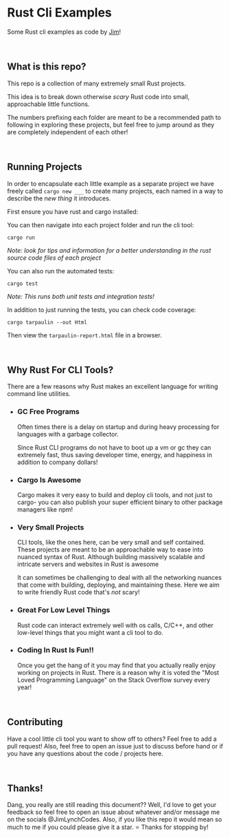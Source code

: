 # Rust Cli Examples

Some Rust cli examples as code by [Jim](https:www.github.com/jimlynchcodes)!

<br/>

## What is this repo?

This repo is a collection of many extremely small Rust projects.

This idea is to break down otherwise _scary_ Rust code into small, approachable little functions.

The numbers prefixing each folder are meant to be a recommended path to following in exploring these projects, but feel free to jump around as they are completely independent of each other! 

<br/>

## Running Projects

In order to encapsulate each little example as a separate project we have freely called `cargo new ___` to create many projects, each named in a way to describe the _new thing_ it introduces.

First ensure you have rust and cargo installed:


You can then navigate into each project folder and run the cli tool:
```
cargo run
```

_Note: look for tips and information for a better understanding in the rust source code files of each project_ 


You can also run the automated tests:
```
cargo test
```

_Note: This runs both unit tests and integration tests!_

In addition to just running the tests, you can check code coverage:
```
cargo tarpaulin --out Html
```

Then view the `tarpaulin-report.html` file in a browser.




<br/>

## Why Rust For CLI Tools?

There are a few reasons why Rust makes an excellent language for writing command line utilities.

- ### GC Free Programs 
    Often times there is a delay on startup and during heavy processing for languages with a garbage collector.
    
    Since Rust CLI programs do not have to boot up a vm or gc they can extremely fast, thus saving developer time, energy, and happiness in addition to company dollars!

- ### Cargo Is Awesome

    Cargo makes it very easy to build and deploy cli tools, and not just to cargo- you can also publish your super efficient binary to other package managers like npm!

- ### Very Small Projects
    CLI tools, like the ones here, can be very small and self contained. These projects are meant to be an approachable way to ease into nuanced syntax of Rust. Although building massively scalable and intricate servers and websites in Rust is awesome

    It can sometimes be challenging to deal with all the networking nuances that come with building, deploying, and maintaining these. Here we aim to write friendly Rust code that's _not_ scary! 

- ### Great For Low Level Things
    
    Rust code can interact extremely well with os calls, C/C++, and other low-level things that you might want a cli tool to do.

- ### Coding In Rust Is Fun!!
    
    Once you get the hang of it you may find that you actually really enjoy working on projects in Rust. There is a reason why it is voted the "Most Loved Programming Language" on the Stack Overflow survey every year! 

<br/>

## Contributing

Have a cool little cli tool you want to show off to others? Feel free to add a pull request! Also, feel free to open an issue just to discuss before hand or if you have any questions about the code / projects here. 

<br/>

## Thanks!

Dang, you really are still reading this document?? Well, I'd love to get your feedback so feel free to open an issue about whatever and/or message me on the socials @JimLynchCodes. Also, if you like this repo it would mean so much to me if you could please give it a star. ⭐️ Thanks for stopping by!

